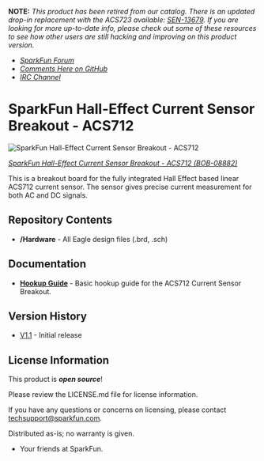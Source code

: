 **NOTE:** *This product has been retired from our catalog. There is an updated drop-in replacement with the ACS723 available: [SEN-13679](https://github.com/sparkfun/Current_Sensor_Breakout-ACS723). If you are looking for more up-to-date info, please check out some of these resources to see how other users are still hacking and improving on this product version.*

* *[SparkFun Forum](https://forum.sparkfun.com/)*
* *[Comments Here on GitHub](https://github.com/sparkfun/Hall-Effect_Current_Sensor_Breakout-ACS712/issues)*
* *[IRC Channel](https://www.sparkfun.com/news/263)*

SparkFun Hall-Effect Current Sensor Breakout - ACS712
=====================================================

![SparkFun Hall-Effect Current Sensor Breakout - ACS712](https://cdn.sparkfun.com//assets/parts/2/1/5/2/08882-01.jpg)

[*SparkFun Hall-Effect Current Sensor Breakout - ACS712 (BOB-08882)*](https://www.sparkfun.com/products/8882)

This is a breakout board for the fully integrated Hall Effect based linear ACS712 current sensor. 
The sensor gives precise current measurement for both AC and DC signals.

Repository Contents
-------------------
* **/Hardware** - All Eagle design files (.brd, .sch)

Documentation
--------------
* **[Hookup Guide](https://learn.sparkfun.com/tutorials/acs712-low-current-sensor-hookup-guide)** - Basic hookup guide for the ACS712 Current Sensor Breakout.

Version History
---------------
* [V1.1](https://github.com/sparkfun/Hall-Effect_Current_Sensor_Breakout-ACS712/tags) - Initial release 

License Information
-------------------

This product is _**open source**_! 

Please review the LICENSE.md file for license information. 

If you have any questions or concerns on licensing, please contact techsupport@sparkfun.com.

Distributed as-is; no warranty is given.

- Your friends at SparkFun.

_<COLLABORATION CREDIT>_

